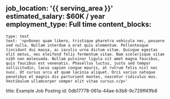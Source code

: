 job_location: '{{ serving_area }}'
estimated_salary: $60K / year
employment_type: Full time
content_blocks:
  - 
    type: text
    text: '<p>Donec quam libero, tristique pharetra vehicula nec, posuere sed nulla. Nullam interdum a erat quis elementum. Pellentesque tincidunt dui massa, ac iaculis urna dictum vitae. Quisque egestas elit metus, nec eleifend felis fermentum vitae. Nam scelerisque vitae nibh non malesuada. Nullam pulvinar ligula sit amet magna faucibus, quis faucibus est venenatis. Phasellus luctus, justo sed tempor sollicitudin, lacus sapien congue mauris, at rutrum felis nisl nec nunc. Ut cursus arcu at quam lacinia aliquet. Orci varius natoque penatibus et magnis dis parturient montes, nascetur ridiculus mus. Vestibulum ullamcorper semper elit vitae cursus.</p>'
title: Example Job Posting
id: 0db17778-061a-44ae-b3b8-9c729ff41fb8
